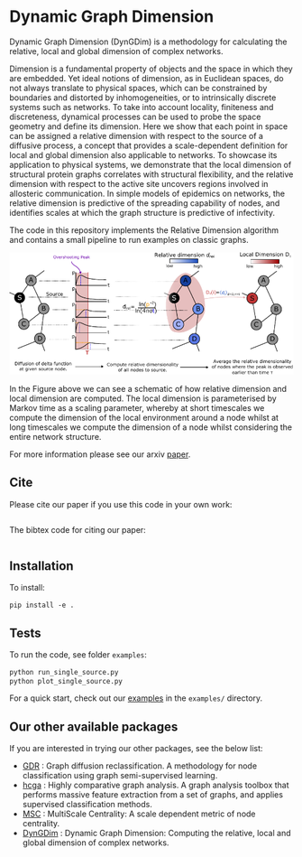 Dynamic Graph Dimension
=====================

Dynamic Graph Dimension (DynGDim) is a methodology for calculating the relative, local and global dimension of complex networks.

Dimension is a fundamental property of objects and the space in which they are embedded. Yet ideal notions of dimension, as in Euclidean spaces, do not always translate to physical spaces, which can be constrained by boundaries and distorted by inhomogeneities, or to intrinsically discrete systems such as networks. To take into account locality, finiteness and discreteness, dynamical processes can be used to probe the space geometry and define its dimension. Here we show that each point in space can be assigned a relative dimension with respect to the source of a diffusive process, a concept that provides a scale-dependent definition for local and global dimension also applicable to networks. To showcase its application to physical systems, we demonstrate that the local dimension of structural protein graphs correlates with structural flexibility, and the relative dimension with respect to the active site uncovers regions involved in allosteric communication. In simple models of epidemics on networks, the relative dimension is predictive of the spreading capability of nodes, and identifies scales at which the graph structure is predictive of infectivity.


The code in this repository implements the Relative Dimension algorithm and contains a small pipeline to run examples on classic graphs. 

<p align="center">
  <img src="doc/figure_schematic.pdf" width="800" />
</p>



In the Figure above we can see a schematic of how relative dimension and local dimension are computed. The local dimension is parameterised by Markov time as a scaling parameter, whereby at short timescales we compute the dimension of the local environment around a node whilst at long timescales we compute the dimension of a node whilst considering the entire network structure.


For more information please see our arxiv [paper]().


## Cite

Please cite our paper if you use this code in your own work:

```

```

The bibtex code for citing our paper:

```

```

## Installation

To install:
```
pip install -e . 
```



## Tests

To run the code, see folder `examples`:
```
python run_single_source.py
python plot_single_source.py
```
For a quick start, check out our [examples](https://github.com/barahona-research-group/DynGDim/tree/master/examples) in the `examples/` directory.


## Our other available packages

If you are interested in trying our other packages, see the below list:
* [GDR](https://github.com/barahona-research-group/GDR) : Graph diffusion reclassification. A methodology for node classification using graph semi-supervised learning.
* [hcga](https://github.com/barahona-research-group/hcga) : Highly comparative graph analysis. A graph analysis toolbox that performs massive feature extraction from a set of graphs, and applies supervised classification methods.
* [MSC](https://github.com/barahona-research-group/MultiscaleCentrality) : MultiScale Centrality: A scale dependent metric of node centrality.
* [DynGDim](https://github.com/barahona-research-group/DynGDim) : Dynamic Graph Dimension: Computing the relative, local and global dimension of complex networks.



